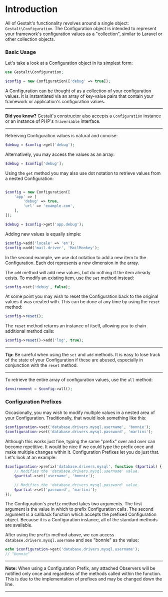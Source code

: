 # Introduction

All of Gestalt's functionality revolves around a single object: `Gestalt\Configuration`. The Configuration object is intended to represent your framework's configuration values as a "collection", similar to Laravel or other collection objects.

### Basic Usage

Let's take a look at a Configuration object in its simplest form:

```php
use Gestalt\Configuration;

$config = new Configuration(['debug' => true]);
```

A Configuration can be thought of as a collection of your configuration values. It is instantiated via an array of key-value pairs that contain your framework or application's configuration values.

---

**Did you know?** Gestalt's constructor also accepts a `Configuration` instance or an instance of PHP's `Traversable` interface.

---

Retreiving Configuration values is natural and concise:

```php
$debug = $config->get('debug');
```

Alternatively, you may access the values as an array:

```php
$debug = $config['debug'];
```

Using the `get` method you may also use dot notation to retrieve values from a nested Configuration:

```php

$config = new Configuration([
    'app' => [
        'debug' => true,
        'url' => 'example.com',
    ],
]);

$debug = $config->get('app.debug');
```

Adding new values is equally simple:

```php
$config->add('locale' => 'en');
$config->add('mail.driver', 'MailMonkey');
```

In the second example, we use dot notation to add a new item to the Configuration. Each dot represents a new dimension in the array.

The `add` method will add new values, but do nothing if the item already exists. To modify an existing item, use the `set` method instead:

```php
$config->set('debug', false);
```

At some point you may wish to reset the Configuration back to the original values it was created with. This can be done at any time by using the `reset` method:

```php
$config->reset();
```

The `reset` method returns an instance of itself, allowing you to chain additional method calls:

```php
$config->reset()->add('log', true);
```

---

**Tip:** Be careful when using the `set` and `add` methods. It is easy to lose track of the state of your Configuration if these are abused, especially in conjunction with the `reset` method.

---

To retrieve the entire array of configuration values, use the `all` method:

```php
$environment = $config->all();
```

### Configuration Prefixes

Occasionally, you may wish to modify multiple values in a nested area of your Configuration. Traditionally, that would look something like this:

```php
$configuration->set('database.drivers.mysql.username', 'bonnie');
$configuration->set('database.drivers.mysql.password', 'martini');
```

Although this works just fine, typing the same "prefix" over and over can become repetitive. It would be nice if we could type the prefix once and make multiple changes within it. Configuration Prefixes let you do just that. Let's look at an example:

```php
$configuration->prefix('database.drivers.mysql', function ($partial) {
    // Modifies the 'database.drivers.mysql.username' value.
    $partial->set('username', 'bonnie');

    // Modifies the 'database.drivers.mysql.password' value.
    $partial->set('password', 'martini');
});
```

The Configuration's `prefix` method takes two arguments. The first argument is the value in which to prefix Configuration calls. The second argument is a callback function which accepts the prefixed Configuration object. Because it is a Configuration instance, all of the standard methods are available. 

After using the `prefix` method above, we can access `database.drivers.mysql.username` and see "bonnie" as the value:

```php
echo $configuration->get('database.drivers.mysql.username');
// "bonnie"
```

---

**Note:** When using a Configuration Prefix, any attached Observers will be notified only once and regardless of the methods called within the function. This is due to the implementation of prefixes and may be changed down the line.

---
